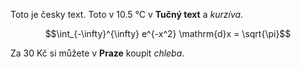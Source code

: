 Toto je česky text. Toto v 10.5 °C v **Tučný text** a *kurzíva*.

$$\int_{-\infty}^{\infty} e^{-x^2} \mathrm{d}x = \sqrt{\pi}$$

Za 30 Kč si můžete v **Praze** koupit *chleba*.
